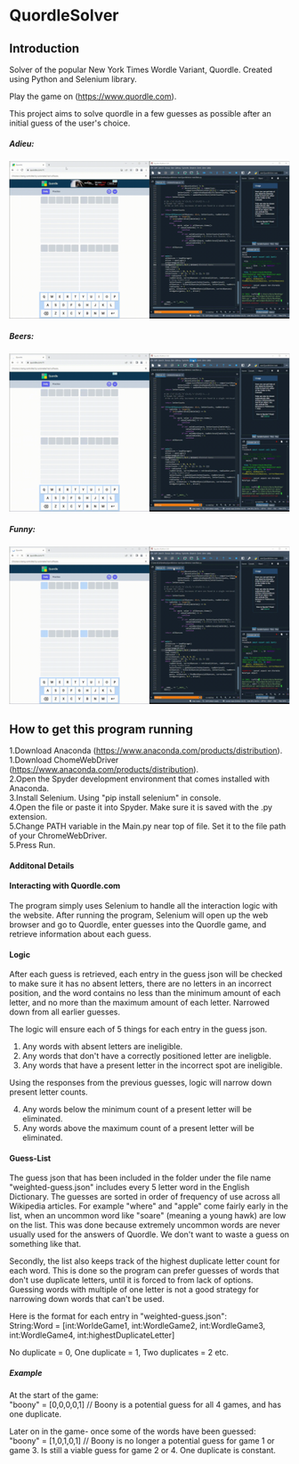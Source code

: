 # QuordleSolver

## Introduction
Solver of the popular New York Times Wordle Variant, Quordle. Created using Python and Selenium library. 

Play the game on (https://www.quordle.com).  

This project aims to solve quordle in a few guesses as possible after an initial guess of the user's choice. 

##### Adieu:
![QuordleGif1](https://github.com/KyleJamesKilty/QuordleSolver/blob/Images/QuordleGifs/2022-09-22%2016-59-27(1).gif)
##### Beers:
![QuordleGif2](https://github.com/KyleJamesKilty/QuordleSolver/blob/Images/QuordleGifs/2022-09-22%2017-00-50(1).gif)
##### Funny:
![QuordleGif2](https://github.com/KyleJamesKilty/QuordleSolver/blob/Images/QuordleGifs/2022-09-22%2017-02-19.gif)

## How to get this program running
1.Download Anaconda (https://www.anaconda.com/products/distribution).  
1.Download ChomeWebDriver (https://www.anaconda.com/products/distribution).  
2.Open the Spyder development environment that comes installed with Anaconda.  
3.Install Selenium. Using "pip install selenium" in console.  
4.Open the file or paste it into Spyder. Make sure it is saved with the .py extension.  
5.Change PATH variable in the Main.py near top of file. Set it to the file path of your ChromeWebDriver.  
5.Press Run.   

#### Additonal Details
#### Interacting with Quordle.com
The program simply uses Selenium to handle all the interaction logic with the website. After running the program, Selenium will open up the web browser and go to Quordle, enter guesses into the Quordle game, and retrieve information about each guess.

#### Logic
After each guess is retrieved, each entry in the guess json will be checked to make sure it has no absent letters, there are no letters in an incorrect position, and the word contains no less than the minimum amount of each letter, and no more than the maximum amount of each letter. Narrowed down from all earlier guesses.

The logic will ensure each of 5 things for each entry in the guess json.  
1. Any words with absent letters are ineligible.  
2. Any words that don't have a correctly positioned letter are ineligble.  
3. Any words that have a present letter in the incorrect spot are ineligible.  

Using the responses from the previous guesses, logic will narrow down present letter counts.  

4. Any words below the minimum count of a present letter will be eliminated.  
5. Any words above the maximum count of a present letter will be eliminated.  

#### Guess-List
The guess json that has been included in the folder under the file name "weighted-guess.json" includes every 5 letter word in the English Dictionary. The guesses are sorted in order of frequency of use across all Wikipedia articles. For example "where" and "apple" come fairly early in the list, when an uncommon word like "soare" (meaning a young hawk) are low on the list. This was done because extremely uncommon words are never usually used for the answers of Quordle. We don't want to waste a guess on something like that.

Secondly, the list also keeps track of the highest duplicate letter count for each word. This is done so the program can prefer guesses of words that don't use duplicate letters, until it is forced to from lack of options. Guessing words with multiple of one letter is not a good strategy for narrowing down words that can't be used.

Here is the format for each entry in "weighted-guess.json":   
String:Word = [int:WorldeGame1, int:WordleGame2, int:WordleGame3, int:WordleGame4, int:highestDuplicateLetter]  

No duplicate = 0, One duplicate = 1, Two duplicates = 2 etc.  

##### Example  
At the start of the game:  
"boony" = [0,0,0,0,1] // Boony is a potential guess for all 4 games, and has one duplicate.  


Later on in the game- once some of the words have been guessed:  
"boony" = [1,0,1,0,1] // Boony is no longer a potential guess for game 1 or game 3. Is still a viable guess for game 2 or 4. One duplicate is constant.

